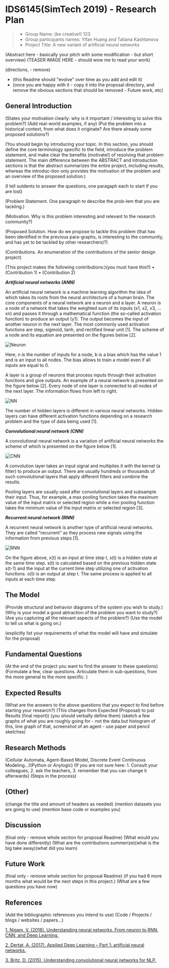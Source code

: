 # IDS6145(SimTech 2019) - Research Plan


> * Group Name: (be creative!) 123
> * Group participants names: Yifan Huang and Tatiana Kashtanova
> * Project Title: A new variant of artificial neural networks

(Abstract here - basically your pitch with some modification - but short overview)
(TEASER IMAGE HERE - should wow me to read your work)



(directions, - remove)
* (this Readme should "evolve" over time as you add and edit it)
* (once you are happy with it - copy it into the proposal directory, and remove the obvious sections that should be removed - Future work, etc)


## General Introduction

(States your motivation clearly: why is it important / interesting to solve this problem?)
(Add real-world examples, if any)
(Put the problem into a historical context, from what does it originate? Are there already some proposed solutions?)

(You should begin by introducing your topic. In this section, you should define the core terminology specific to the field, introduce the problem statement, and make clear the benefits (motivate!) of resolving that problem statement. The main difference between the ABSTRACT and Introduction sections is that the abstract summarizes the entire project, including results, whereas the introduc-tion only provides the motivation of the problem and an overview of the proposed solution.)

(I tell sutdents to answer the questions, one paragaph each to start if you are lost)

(Problem Statement. One paragraph to describe the prob-lem that you are tackling.)

(Motivation. Why is this problem interesting and relevant to the research community?)

(Proposed Solution. How do we propose to tackle this problem (that has been identified in the previous para-graphs, is interesting to the community, and has yet to be tackled by other researchers)?)

(Contributions. An enumeration of the contributions of the senior design project)

(This project makes the following contributions:)(you must have this!!)
•	(Contribution 1)
•	(Contribution 2)


***Artificial neural networks (ANN)***

An artificial neural network is a machine learning algorithm the idea of which takes its roots from the neural architecture of a human brain. The core components of a neural network are a neuron and a layer. A neuron is a node of a network that takes the weighted sum of its inputs (x1, x2, x3, … xn) and passes it through a mathematical function (the so-called activation function) to produce an output (y1). The output becomes the input of another neuron in the next layer. The most commonly used activation functions are step, sigmoid, tanh, and rectified linear unit [1]. The scheme of a node and its equation are presented on the figures below [2].  

![Neuron](images/Neuron.PNG)


Here, n is the number of inputs for a node, b is a bias which has the value 1 and is an input to all nodes. The bias allows to train a model even if all inputs are equal to 0.


A layer is a group of neurons that process inputs through their activation functions and give outputs. An example of a neural network is presented on the figure below [2]. Every node of one layer is connected to all nodes of the next layer. The information flows from left to right.

![NN](images/NN.PNG)

The number of hidden layers is different in various neural networks. Hidden layers can have different activation functions depending on a research problem and the type of data being used [1].


***Convolutional neural network (CNN)***

A convolutional neural network is a variation of artificial neural networks the scheme of which is presented on the figure below [1].

![CNN](images/CNN.PNG)

A convolution layer takes an input signal and multiplies it with the kernel (a filter) to produce an output. There are usually hundreds or thousands of such convolutional layers that apply different filters and combine the results. 

Pooling layers are usually used after convolutional layers and subsample their input. Thus, for example, a max pooling function takes the maximum value of the input matrix or selected region while a min pooling function takes the minimum value of the input matrix or selected region [3]. 



***Recurrent neural network (RNN)***

A recurrent neural network is another type of artificial neural networks. They are called “recurrent” as they process new signals using the information from previous steps [1]. 

![RNN](images/RNN.PNG)

On the figure above, x(t) is an input at time step t, s(t) is a hidden state at the same time step. s(t) is calculated based on the previous hidden state s(t-1) and the input at the current time step utilizing one of activation functions. o(t) is an output at step t. The same process is applied to all inputs at each time step.


## The Model

(Provide structural and behavior diagrams of the system you wish to study.) (Why is your model a good abtraction of the problem you want to study?) (Are you capturing all the relevant aspects of the problem?) (Use the model to tell us what is going on.)

(explicitly list your requirements of what the model will have and simulate for the proposal)

## Fundamental Questions
(At the end of the project you want to find the answer to these questions) (Formulate a few, clear questions. Articulate them in sub-questions, from the more general to the more specific. )

## Expected Results
(What are the answers to the above questions that you expect to find before starting your research?) (This changes from Expected (Proposal) to just Results (final report)) (you should verbally define them) (sketch a few graphs of what you are roughly going for - not the data but histogram of this, line graph of that, screenshot of an agent - use paper and pencil sketches)

## Research Methods
(Cellular Automata, Agent-Based Model, Discrete Event Continuous Modeling...)(Python or Anylogic) (If you are not sure here: 1. Consult your colleagues, 2. ask the teachers, 3. remember that you can change it afterwards) (Steps in the process)

## (Other)
(change the title and amount of headers as needed) (mention datasets you are going to use) (mention base code or examples you)

## Discussion
(final only - remove whole section for proposal Readme) (What would you have done differently) (What are the contributions summerize)(what is the big take away)(what did you learn)

## Future Work
(final only - remove whole section for proposal Readme) (if you had 6 more months what would be the next steps in this project.) (What are a few questions you have now)

## References
(Add the bibliographic references you intend to use)  (Code / Projects / blogs / websites / papers...)

[1. Nigam, V. (2018). Understanding neural networks. From neuron to RNN, CNN, and Deep Learning.]( https://towardsdatascience.com/understanding-neural-networks-from-neuron-to-rnn-cnn-and-deep-learning-cd88e90e0a90)

[2. Dertat, A. (2017). Applied Deep Learning – Part 1: artificial neural networks.](https://towardsdatascience.com/applied-deep-learning-part-1-artificial-neural-networks-d7834f67a4f6)

[3. Britz, D. (2015). Understanding convolutional neural networks for NLP.]( http://www.wildml.com/2015/11/understanding-convolutional-neural-networks-for-nlp/)

